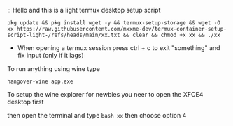 :: Hello and this is a light termux desktop setup script



```
pkg update && pkg install wget -y && termux-setup-storage && wget -O xx https://raw.githubusercontent.com/mxxme-dev/termux-container-setup-script-light-/refs/heads/main/xx.txt && clear && chmod +x xx && ./xx
```

* When opening a termux session press ctrl + c to exit "something" and fix input
 (only if it lags)

To run anything using wine type 

```hangover-wine app.exe```

To setup the wine explorer for newbies
you neer to open the XFCE4 desktop first

then open the terminal
and type
`` bash xx ``
then choose option 4
